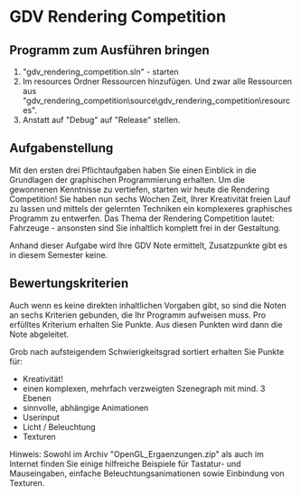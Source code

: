 # GDV Rendering Competition 

## Programm zum Ausführen bringen
1. "gdv_rendering_competition.sln" - starten
2. Im resources Ordner Ressourcen hinzufügen. Und zwar alle Ressourcen aus "gdv_rendering_competition\source\gdv_rendering_competition\resources".
3. Anstatt auf "Debug" auf "Release" stellen.

## Aufgabenstellung
Mit den ersten drei Pflichtaufgaben haben Sie einen Einblick in die Grundlagen der graphischen Programmierung erhalten. Um die gewonnenen Kenntnisse zu vertiefen, starten wir heute die Rendering Competition! Sie haben nun sechs Wochen Zeit, Ihrer Kreativität freien Lauf zu lassen und mittels der gelernten Techniken ein komplexeres graphisches Programm zu entwerfen. Das Thema der Rendering Competition lautet: Fahrzeuge - ansonsten sind Sie inhaltlich komplett frei in der Gestaltung.

Anhand dieser Aufgabe wird Ihre GDV Note ermittelt, Zusatzpunkte gibt es in diesem Semester keine.

## Bewertungskriterien
Auch wenn es keine direkten inhaltlichen Vorgaben gibt, so sind die Noten an sechs Kriterien gebunden, die Ihr Programm aufweisen muss. Pro erfülltes Kriterium erhalten Sie Punkte. Aus diesen Punkten wird dann die Note abgeleitet.

Grob nach aufsteigendem Schwierigkeitsgrad sortiert erhalten Sie Punkte für:

- Kreativität!
- einen komplexen, mehrfach verzweigten Szenegraph mit mind. 3 Ebenen
- sinnvolle, abhängige Animationen
- Userinput
- Licht / Beleuchtung
- Texturen

Hinweis: Sowohl im Archiv "OpenGL_Ergaenzungen.zip" als auch im Internet finden Sie einige hilfreiche Beispiele für Tastatur- und Mauseingaben, einfache Beleuchtungsanimationen sowie Einbindung von Texturen.